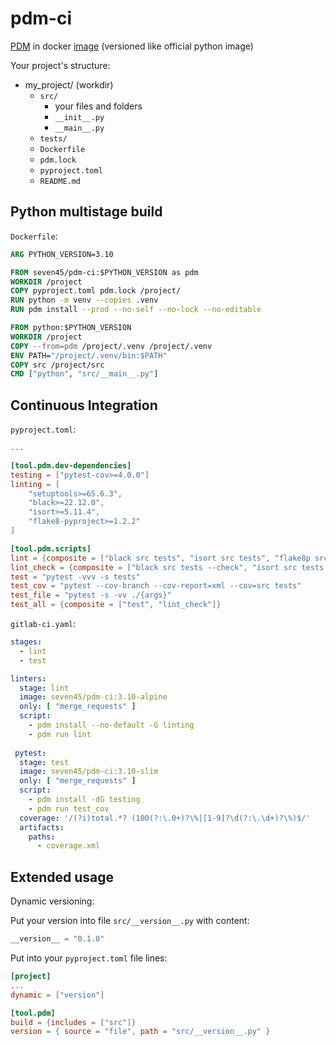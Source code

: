 # pdm-ci

[PDM](https://github.com/pdm-project/pdm) in docker [image](https://hub.docker.com/r/seven45/pdm-ci) (versioned like official python image)

Your project's structure:
- my_project/ (workdir)
  - `src/`
    - your files and folders
    - `__init__.py`
    - `__main__.py`
  - `tests/`
  - `Dockerfile`
  - `pdm.lock`
  - `pyproject.toml`
  - `README.md`

## Python multistage build

`Dockerfile`:

```dockerfile
ARG PYTHON_VERSION=3.10

FROM seven45/pdm-ci:$PYTHON_VERSION as pdm
WORKDIR /project
COPY pyproject.toml pdm.lock /project/
RUN python -m venv --copies .venv
RUN pdm install --prod --no-self --no-lock --no-editable

FROM python:$PYTHON_VERSION
WORKDIR /project
COPY --from=pdm /project/.venv /project/.venv
ENV PATH="/project/.venv/bin:$PATH"
COPY src /project/src
CMD ["python", "src/__main__.py"]
```

## Continuous Integration

`pyproject.toml`:

```toml
...

[tool.pdm.dev-dependencies]
testing = ["pytest-cov>=4.0.0"]
linting = [
    "setuptools>=65.6.3",
    "black>=22.12.0",
    "isort>=5.11.4",
    "flake8-pyproject>=1.2.2"
]

[tool.pdm.scripts]
lint = {composite = ["black src tests", "isort src tests", "flake8p src tests"]}
lint_check = {composite = ["black src tests --check", "isort src tests --check-only", "flake8p src tests"]}
test = "pytest -vvv -s tests"
test_cov = "pytest --cov-branch --cov-report=xml --cov=src tests"
test_file = "pytest -s -vv ./{args}"
test_all = {composite = ["test", "lint_check"]}
```

`gitlab-ci.yaml`:

```yaml
stages:
  - lint
  - test

linters:
  stage: lint
  image: seven45/pdm-ci:3.10-alpine
  only: [ "merge_requests" ]
  script:
    - pdm install --no-default -G linting
    - pdm run lint
 
 pytest:
  stage: test
  image: seven45/pdm-ci:3.10-slim
  only: [ "merge_requests" ]
  script:
    - pdm install -dG testing
    - pdm run test_cov
  coverage: '/(?i)total.*? (100(?:\.0+)?\%|[1-9]?\d(?:\.\d+)?\%)$/'
  artifacts:
    paths:
      - coverage.xml
```


## Extended usage

Dynamic versioning:

Put your version into file `src/__version__.py` with content: 
```python
__version__ = "0.1.0"

```

Put into your `pyproject.toml` file lines:

```toml
[project]
...
dynamic = ["version"]

[tool.pdm]
build = {includes = ["src"]}
version = { source = "file", path = "src/__version__.py" }

```